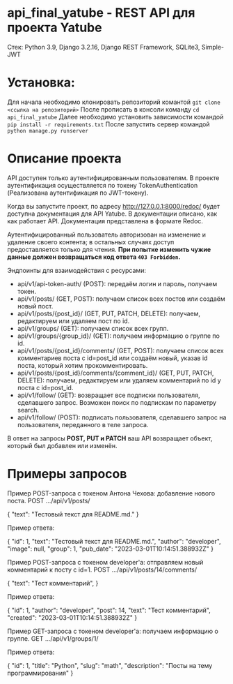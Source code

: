 # api_final_yatube - REST API для проекта Yatube

Стек: Python 3.9, Django 3.2.16, Django REST Framework, SQLite3, Simple-JWT

# Установка:
Для начала необходимо клонировать репозиторий комантой `git clone <ссылка на репозиторий>`
После прописать в консоли команду `cd api_final_yatube`
Далее необходимо установить зависимости командой `pip install -r requirements.txt`
После запустить сервер командой `python manage.py runserver` 

# Описание проекта

API доступен только аутентифицированным пользователям. В проекте аутентификация осуществляется по токену TokenAuthentication (Реализована аутентификация по JWT-токену).

Когда вы запустите проект, по адресу http://127.0.0.1:8000/redoc/ будет доступна документация для API Yatube. 
В документации описано, как как работает API. Документация представлена в формате Redoc.

Аутентифицированный пользователь авторизован на изменение и удаление своего контента; в остальных случаях доступ предоставляется только для чтения. **При попытке изменить чужие данные должен возвращаться код ответа `403 Forbidden`.**

Эндпоинты для взаимодействия с ресурсами:
  - api/v1/api-token-auth/ (POST): передаём логин и пароль, получаем токен.
  - api/v1/posts/ (GET, POST): получаем список всех постов или создаём новый пост.
  - api/v1/posts/{post_id}/ (GET, PUT, PATCH, DELETE): получаем, редактируем или удаляем пост по id.
  - api/v1/groups/ (GET): получаем список всех групп.
  - api/v1/groups/{group_id}/ (GET): получаем информацию о группе по id.
  - api/v1/posts/{post_id}/comments/ (GET, POST): получаем список всех комментариев поста с id=post_id или создаём новый, указав id поста, который хотим прокомментировать.
  - api/v1/posts/{post_id}/comments/{comment_id}/ (GET, PUT, PATCH, DELETE): получаем, редактируем или удаляем комментарий по id у поста с id=post_id.
  - api/v1/follow/ (GET): возвращает все подписки пользователя, сделавшего запрос. Возможен поиск по подпискам по параметру search.
  - api/v1/follow/ (POST): подписать пользователя, сделавшего запрос на пользователя, переданного в теле запроса.

В ответ на запросы **POST, PUT и PATCH** ваш API возвращает объект, который был добавлен или изменён.

# Примеры запросов

Пример POST-запроса с токеном Антона Чехова: добавление нового поста.
POST .../api/v1/posts/

{
    "text": "Тестовый текст для README.md."
} 

Пример ответа:

{
    "id": 1,
    "text": "Тестовый текст для README.md.",
    "author": "developer",
    "image": null,
    "group": 1,
    "pub_date": "2023-03-01T10:14:51.388932Z"
} 

Пример POST-запроса с токеном developer'а: отправляем новый комментарий к посту с id=1.
POST .../api/v1/posts/14/comments/

{
    "text": "Тест комментарий",
} 

Пример ответа:

{
    "id": 1,
    "author": "developer",
    "post": 14,
    "text": "Тест комментарий",
    "created": "2023-03-01T10:14:51.388932Z"
} 

Пример GET-запроса с токеном developer'а: получаем информацию о группе.
GET .../api/v1/groups/1/

Пример ответа:

{
    "id": 1,
    "title": "Python",
    "slug": "math",
    "description": "Посты на тему программирования"
} 